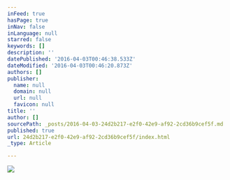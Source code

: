 ```yaml
---
inFeed: true
hasPage: true
inNav: false
inLanguage: null
starred: false
keywords: []
description: ''
datePublished: '2016-04-03T00:46:38.533Z'
dateModified: '2016-04-03T00:46:20.873Z'
authors: []
publisher:
  name: null
  domain: null
  url: null
  favicon: null
title: ''
author: []
sourcePath: _posts/2016-04-03-24d2b217-e2f0-42e9-af92-2cd36b9cef5f.md
published: true
url: 24d2b217-e2f0-42e9-af92-2cd36b9cef5f/index.html
_type: Article

---
```

![](https://the-grid-user-content.s3-us-west-2.amazonaws.com/b6ba1b33-1d8c-472f-8ce5-68dc2e78e7bd.jpg)